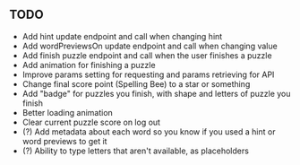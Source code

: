 ## TODO

* Add hint update endpoint and call when changing hint
* Add wordPreviewsOn update endpoint and call when changing value
* Add finish puzzle endpoint and call when the user finishes a puzzle
* Add animation for finishing a puzzle
* Improve params setting for requesting and params retrieving for API
* Change final score point (Spelling Bee) to a star or something
* Add "badge" for puzzles you finish, with shape and letters of puzzle you finish
* Better loading animation
* Clear current puzzle score on log out
* (?) Add metadata about each word so you know if you used a hint or word previews to get it
* (?) Ability to type letters that aren't available, as placeholders